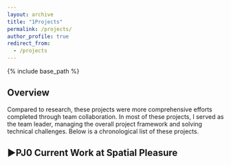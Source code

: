 ```yaml
---
layout: archive
title: "1Projects"
permalink: /projects/
author_profile: true
redirect_from:
  - /projects
---
```


<!-- 在这里添加引入 JavaScript 文件 -->
<!-- <script src="/assets/js//scripts.js"></script> -->
{% include base_path %}

<style>
  .two-column {
    display: flex;
    justify-content: space-between;
    margin-bottom: 20px;
  }

  .two-column > div {
    flex-basis: 49.5%; /* 每一栏占父容器的48%宽度 */
    margin: 20px 0px 10px 0px !important; /* 调整外边距 */
    /* padding: 20px 15px 10px 15px !important; 依次为上、右、下、左的内边距 */
    background-color: rgba(0, 0, 0, 0.75); /* 背景色，可根据需求调整 */
    border-radius: 8px;
    box-shadow: 0 2px 5px rgba(0, 0, 0, 0.1);
  }

  ul {
    list-style-type: disc; /* 使用圆点作为列表项的标记 */
    margin-left: 5px; /* 调整列表项的左边距 */
  }

  /* toggle时鼠标悬停的样式 */
  #toggle-header {
      cursor: pointer;
      font-weight: bold;
      display: flex;
      align-items: center;
  }

  #toggle-icon {
      margin-right: 8px;
      /* 使得图标在展开/收起时有一个平滑的过渡效果 */
      transition: transform 0.3s ease; 
  }

  #toggle-content {
      display: block; /* 默认展开 */
  }
</style>

<!-- {% include base_path %} -->
## **Overview**
<p>
Compared to research, these projects were more comprehensive efforts completed through team collaboration. In most of these projects, I served as the team leader, managing the overall project framework and solving technical challenges. Below is a chronological list of these projects.
</p>

<h2 class="toggle-header" style="cursor: pointer;">
  <span class="toggle-icon">▶</span><strong>PJ0 Current Work at Spatial Pleasure</strong>
</h2>
<div class="toggle-content" style="display: none;">
  <p style="color: #757575; font-size: 16px;">Sep 02, 2024 – Present</p>
  <p style="margin-top: 10px; margin-bottom: 0;">
  I work remotely at 0.6 FTE per month as a data scientist. My main responsibilities include processing and integrating traffic data, developing traffic simulation models and optimization systems.<br>
  In many ways, the work here is more akin to research, as my supervisor has a strong background in mathematical statistics and the projects frequently involve exploratory methods. I look forward to collaborating with the company's lab to publish the outcomes of our projects if the opportunity arises.<br>
  Currently, I am primarily responsible for two projects:
  </p>
  <div class="two-column">
    <div style="padding-top: 0px; padding-left: 20px; padding-right: 20px; ">
      <h3>1 Origin-Destination Estimation in Sapporo</h3>
      <p>We use the four-step model of trip generation, trip distribution, mode choice and route assignment to predict traffic demand and identify key factors and patterns, offering insights on public transit capacity allocation.</p>

      <ul>
        <li>How can we fully leverage GTFS, IC card, and socioeconomic data to achieve spatiotemporal clustering of OD trips and provide more granular demand analysis for transportation planning?</li>
        <li>How can environmental factors (e.g., carbon emissions, noise pollution) be considered into the model to optimize the sustainability of public transportation?</li>
        <li>How can machine learning algorithms be utilized to perform data-driven modeling without predefined assumptions, enhancing the model's flexibility?</li>
        <li>......</li>
      </ul>
    </div>

    <div style="padding-top: 0px; padding-left: 20px; padding-right: 20px; ">
      <h3>2 Multi-Agent Transport Simulation in Tyoko</h3>
      <p>The four-step model relies on aggregated data, limiting its ability to reflect individual travel decisions while agent-based models can compensate for this.</p>

      <ul>
        <li>How can we incorporate new travel modes (e.g., autonomous driving, shared mobility) into the traffic simulation?</li>
        <li>How can we model heterogeneity in agent behavior (e.g., income and age) by differentiating parameters in utility functions?</li>
        <li>How can we integrate the influence of behavioral psychology on the rational agent, such as acceptability of autonomous vehicles? </li>
        <li>......</li>
      </ul>
    </div>
  </div>
  <!-- 分隔线 -->
  <hr style="border: none; height: 0.5px; background-color: #757575; margin-top: 10px; margin-bottom: 10px;">
</div>

<!-- {% include base_path %} -->
<h2 class="toggle-header" style="cursor: pointer;">
  <span class="toggle-icon">▶</span><strong>PJ1 Optimizing electric vehicle charging station pacement using reinforcement learning</strong>
</h2>
<div class="toggle-content" style="display: none;">
  <p style="color: #757575; font-size: 16px;">June 20, 2024 – Aug 15, 2024</p>
  <!-- 关键词部分 -->
  <p>This course project was completed in collaboration with two classmates from the Department of Statistics and earned high distinction (96/100).<br>
  <strong>Key words:</strong> electric vehicle charging station, location selection, reinforcement learning, road network</p>

  <!-- 父容器 -->
  <div class="content-wrapper" style="display: flex; max-height: 400px; align-items: flex-start;">
    <div id="researchCarousel" class="carousel slide" data-ride="carousel" style="flex-basis: 50%; max-height: 400px">
      <ol class="carousel-indicators">
        <li data-target="#researchCarousel" data-slide-to="0" class="active"></li>
        <li data-target="#researchCarousel" data-slide-to="1"></li>
        <li data-target="#researchCarousel" data-slide-to="2"></li>
      </ol>
      <div class="carousel-inner">
        <div class="carousel-item active">
          <img src="/images/research_1/img_1.png" class="d-block mx-auto" alt="Research Image 1">
          <div class="carousel-caption d-none d-md-block">
            <h5>The air pollutant monitoring stations in London</h5>
          </div>
           <!-- 放大按钮 -->
          <button class="enlarge-btn" onclick="openModal('/images/research_1/img_1.png')">🔍</button>
        </div>
        <div class="carousel-item">
          <div class="d-block w-100" style="height: 500px;">
            <iframe src="/files/project_1/mesh_data_without_legend.html" width="100%" height="100%" style="border:none;"></iframe>
          </div>
          <div class="carousel-caption d-none d-md-block">
            <h5>The time series of NO2 concentration at stations</h5>
          </div>
           <!-- 放大按钮 -->
          <button class="enlarge-btn" onclick="openModal('/images/research_1/img_1.png')">🔍</button>
        </div>
        <div class="carousel-item">
          <img src="/images/research_1/img_3.png" class="d-block mx-auto" alt="Research Image 3" style="margin-top: 50px;">
          <!--  style="object-fit: contain; width: 100%; height: auto;" -->
          <div class="carousel-caption d-none d-md-block">
            <h5>Monitoring station graphs with different distance thresholds</h5>
          </div>
        </div>
        <div class="carousel-item">
          <img src="/images/research_1/img_4.png" class="d-block mx-auto" alt="Research Image 4" style="margin-top: 50px;">
          <!--  style="object-fit: contain; width: 100%; height: auto;" -->
          <div class="carousel-caption d-none d-md-block">
            <h5>Performance metrics in terms of time granularities</h5>
          </div>
           <!-- 放大按钮 -->
          <button class="enlarge-btn" onclick="openModal('/images/research_1/img_1.png')">🔍</button>
        </div>
        <div class="carousel-item">
          <img src="/images/research_1/img_5.png" class="d-block mx-auto" alt="Research Image 5" style="margin-top: 50px;">
          <!--  style="object-fit: contain; width: 100%; height: auto;" -->
          <div class="carousel-caption d-none d-md-block">
            <h5>Emission prediction fit curves and the actual time series</h5>
          </div>
           <!-- 放大按钮 -->
          <button class="enlarge-btn" onclick="openModal('/images/research_1/img_1.png')">🔍</button>
        </div>
      </div>
      <!-- Controls -->
      <a class="carousel-control-prev" href="#researchCarousel" role="button" data-slide="prev">
        <span class="carousel-control-prev-icon" aria-hidden="true"></span>
        <span class="sr-only">Previous</span>
      </a>
      <a class="carousel-control-next" href="#researchCarousel" role="button" data-slide="next">
        <span class="carousel-control-next-icon" aria-hidden="true"></span>
        <span class="sr-only">Next</span>
      </a>
    </div>
    <!-- 模态框 HTML -->
    <div id="imageModal" class="modal">
      <span class="close" onclick="closeModal()">&times;</span>
      <img class="modal-content" id="modalImg">
    </div>
    <!-- 摘要部分 -->
    <div class="research-summary" style="flex-basis: 50%; max-height: 400px; overflow-y: auto; padding: 10px; margin-left: 20px;">
      <p>Optimizing electric vehicle charging station placement is key to implementing zero-emission policies in central London. Using <a href="https://openchargemap.org/site" target="_blank" style="color: #757575;">open charge map data</a>, the study framed the problem as a reinforcement learning task, where the agent learns to take optimal actions by adjusting its strategy based on feedback. This results in a deployment that balances coverage benefits and time costs within budget constraints, maximizing overall utility. The components of the RL problem are as follows:</p>

      <ul>
        <li><strong>State</strong>: The current spatial layout of charging stations and charger configuration.</li>
        <li><strong>Action</strong>: Adding new charging stations, increasing the capacity of existing stations, or relocating stations.</li>
        <li><strong>Reward</strong>: The difference in total utility before and after each layout modification.</li>
      </ul>

      <p>As a result, reinforcement learning algorithms show significant improvements over traditional methods, with the DQN-based layout performing best across metrics. Each algorithm offers unique strengths: DQN minimizes travel time in high-demand areas, A2C improves overall service balance, and PPO enhances charging efficiency at existing stations.</p>
    </div>
  </div>

  <link rel="stylesheet" href="https://cdnjs.cloudflare.com/ajax/libs/font-awesome/5.15.4/css/all.min.css">
  <p style="margin-top: 30px; margin-bottom: 0;">Preprint forthcoming on arXiv. Code available on <a href="https://github.com/your-repo-link" target="_blank"><i class="fab fa-github"></i> GitHub</a>.</p>
</div>
<!-- 分隔线 -->
<hr style="border: none; height: 0.5px; background-color: #757575; margin-top: 10px; margin-bottom: 10px;">


<!-- {% include base_path %} -->
<!-- 研究项目标题 -->
## **PJ1 Optimizing electric vehicle charging station pacement using reinforcement learning**
<p style="color: #757575; font-size: 16px;">April 01, 2024 – May 15, 2024</p>
<!-- 关键词部分 -->
<p><strong>Key words:</strong> road emission prediction, spatiotemporal modeling, graph attention network</p>

<!-- 父容器 -->
<div class="content-wrapper" style="display: flex; max-height: 400px; align-items: flex-start;">
  <div id="researchCarousel" class="carousel slide" data-ride="carousel" style="flex-basis: 50%; max-height: 400px">
    <ol class="carousel-indicators">
      <li data-target="#researchCarousel" data-slide-to="0" class="active"></li>
      <li data-target="#researchCarousel" data-slide-to="1"></li>
      <li data-target="#researchCarousel" data-slide-to="2"></li>
    </ol>
    <div class="carousel-inner">
      <div class="carousel-item active">
        <img src="/images/img_1.png" class="d-block mx-auto" alt="Research Image 1">
        <div class="carousel-caption d-none d-md-block">
          <h5>The air pollutant monitoring stations in London</h5>
        </div>
      </div>
      <div class="carousel-item">
        <div class="d-block w-100" style="height: 500px;">
          <iframe src="/files/project_1/mesh_data_without_legend.html" width="100%" height="100%" style="border:none;"></iframe>
        </div>
        <div class="carousel-caption d-none d-md-block">
          <h5>The time series of NO2 concentration at stations</h5>
        </div>
      </div>
      <div class="carousel-item">
        <img src="/images/research_1/img_3.png" class="d-block mx-auto" alt="Research Image 3" style="margin-top: 50px;">
        <!--  style="object-fit: contain; width: 100%; height: auto;" -->
        <div class="carousel-caption d-none d-md-block">
          <h5>Monitoring station graphs with different distance thresholds</h5>
        </div>
      </div>
      <div class="carousel-item">
        <img src="/images/research_1/img_4.png" class="d-block mx-auto" alt="Research Image 4" style="margin-top: 50px;">
        <!--  style="object-fit: contain; width: 100%; height: auto;" -->
        <div class="carousel-caption d-none d-md-block">
          <h5>Performance metrics in terms of time granularities</h5>
        </div>
      </div>
      <div class="carousel-item">
        <img src="/images/research_1/img_5.png" class="d-block mx-auto" alt="Research Image 5" style="margin-top: 50px;">
        <!--  style="object-fit: contain; width: 100%; height: auto;" -->
        <div class="carousel-caption d-none d-md-block">
          <h5>Emission prediction fit curves and the actual time series</h5>
        </div>
      </div>
    </div>
    <!-- Controls -->
    <a class="carousel-control-prev" href="#researchCarousel" role="button" data-slide="prev">
      <span class="carousel-control-prev-icon" aria-hidden="true"></span>
      <span class="sr-only">Previous</span>
    </a>
    <a class="carousel-control-next" href="#researchCarousel" role="button" data-slide="next">
      <span class="carousel-control-next-icon" aria-hidden="true"></span>
      <span class="sr-only">Next</span>
    </a>
  </div>
  <!-- 摘要部分 -->
  <div class="research-summary" style="flex-basis: 50%; max-height: 400px; overflow-y: auto; padding: 10px; margin-left: 20px;">
    <p>London's heavy traffic with road emissions significantly impacts air quality, which becomes being a major concern. This study predicts future NO<sub>2</sub> concentrations based on spatiotemporal data around citywide monitoring stations. Key contributions include:</p>

    <ul>
      <li>Compiled a comprehensive spatiotemporal feature set with traffic characteristics (e.g., road conditions, network structure, traffic volume), providing valuable insights for transportation policy.</li>
      <li>Incorporated pollutant dispersion knowledge to build a spatiotemporal dynamic graph of monitoring stations, enhancing accuracy.</li>
      <li>Developed a hybrid model combining Graph Neural Networks and LSTM, capturing complex spatiotemporal dependencies of road emissions.</li>
    </ul>

    <p>Experiments on hourly air pollutant data from London's roadside stations, sourced from the <a href="https://www.londonair.org.uk/london/asp/publicdetails.asp" target="_blank" style="color: #757575;">London Air Quality Network (LAQN)</a>, validate the model. Results show a 12.5% accuracy improvement with the graph attention mechanism and extended forecast horizon to 12 hours using the LSTM encoder-decoder, outperforming baselines, especially in long-term (9-12h) predictions.</p>
  </div>
</div>

<link rel="stylesheet" href="https://cdnjs.cloudflare.com/ajax/libs/font-awesome/5.15.4/css/all.min.css">
<p style="margin-top: 30px; margin-bottom: 0;">4Preprint forthcoming on arXiv. Code available on <a href="https://github.com/your-repo-link" target="_blank"><i class="fab fa-github"></i> GitHub</a>.</p>
<!-- 分隔线 -->
<hr style="border: none; height: 0.5px; background-color: #757575; margin-top: 10px; margin-bottom: 10px;">
